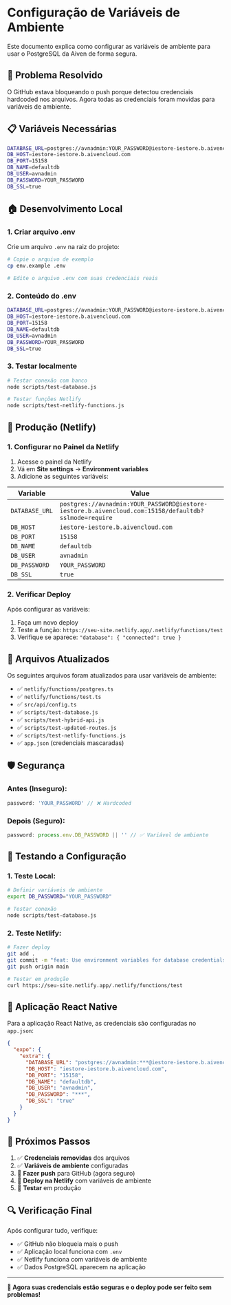 # Configuração de Variáveis de Ambiente

Este documento explica como configurar as variáveis de ambiente para usar o PostgreSQL da Aiven de forma segura.

## 🔐 Problema Resolvido

O GitHub estava bloqueando o push porque detectou credenciais hardcoded nos arquivos. Agora todas as credenciais foram movidas para variáveis de ambiente.

## 📋 Variáveis Necessárias

```bash
DATABASE_URL=postgres://avnadmin:YOUR_PASSWORD@iestore-iestore.b.aivencloud.com:15158/defaultdb?sslmode=require
DB_HOST=iestore-iestore.b.aivencloud.com
DB_PORT=15158
DB_NAME=defaultdb
DB_USER=avnadmin
DB_PASSWORD=YOUR_PASSWORD
DB_SSL=true
```

## 🏠 Desenvolvimento Local

### 1. **Criar arquivo .env**

Crie um arquivo `.env` na raiz do projeto:

```bash
# Copie o arquivo de exemplo
cp env.example .env

# Edite o arquivo .env com suas credenciais reais
```

### 2. **Conteúdo do .env**

```bash
DATABASE_URL=postgres://avnadmin:YOUR_PASSWORD@iestore-iestore.b.aivencloud.com:15158/defaultdb?sslmode=require
DB_HOST=iestore-iestore.b.aivencloud.com
DB_PORT=15158
DB_NAME=defaultdb
DB_USER=avnadmin
DB_PASSWORD=YOUR_PASSWORD
DB_SSL=true
```

### 3. **Testar localmente**

```bash
# Testar conexão com banco
node scripts/test-database.js

# Testar funções Netlify
node scripts/test-netlify-functions.js
```

## 🚀 Produção (Netlify)

### 1. **Configurar no Painel da Netlify**

1. Acesse o painel da Netlify
2. Vá em **Site settings** → **Environment variables**
3. Adicione as seguintes variáveis:

| Variable | Value |
|----------|-------|
| `DATABASE_URL` | `postgres://avnadmin:YOUR_PASSWORD@iestore-iestore.b.aivencloud.com:15158/defaultdb?sslmode=require` |
| `DB_HOST` | `iestore-iestore.b.aivencloud.com` |
| `DB_PORT` | `15158` |
| `DB_NAME` | `defaultdb` |
| `DB_USER` | `avnadmin` |
| `DB_PASSWORD` | `YOUR_PASSWORD` |
| `DB_SSL` | `true` |

### 2. **Verificar Deploy**

Após configurar as variáveis:

1. Faça um novo deploy
2. Teste a função: `https://seu-site.netlify.app/.netlify/functions/test`
3. Verifique se aparece: `"database": { "connected": true }`

## 🔧 Arquivos Atualizados

Os seguintes arquivos foram atualizados para usar variáveis de ambiente:

- ✅ `netlify/functions/postgres.ts`
- ✅ `netlify/functions/test.ts`
- ✅ `src/api/config.ts`
- ✅ `scripts/test-database.js`
- ✅ `scripts/test-hybrid-api.js`
- ✅ `scripts/test-updated-routes.js`
- ✅ `scripts/test-netlify-functions.js`
- ✅ `app.json` (credenciais mascaradas)

## 🛡️ Segurança

### **Antes (Inseguro):**
```typescript
password: 'YOUR_PASSWORD' // ❌ Hardcoded
```

### **Depois (Seguro):**
```typescript
password: process.env.DB_PASSWORD || '' // ✅ Variável de ambiente
```

## 🧪 Testando a Configuração

### **1. Teste Local:**
```bash
# Definir variáveis de ambiente
export DB_PASSWORD="YOUR_PASSWORD"

# Testar conexão
node scripts/test-database.js
```

### **2. Teste Netlify:**
```bash
# Fazer deploy
git add .
git commit -m "feat: Use environment variables for database credentials"
git push origin main

# Testar em produção
curl https://seu-site.netlify.app/.netlify/functions/test
```

## 📱 Aplicação React Native

Para a aplicação React Native, as credenciais são configuradas no `app.json`:

```json
{
  "expo": {
    "extra": {
      "DATABASE_URL": "postgres://avnadmin:***@iestore-iestore.b.aivencloud.com:15158/defaultdb?sslmode=require",
      "DB_HOST": "iestore-iestore.b.aivencloud.com",
      "DB_PORT": "15158",
      "DB_NAME": "defaultdb",
      "DB_USER": "avnadmin",
      "DB_PASSWORD": "***",
      "DB_SSL": "true"
    }
  }
}
```

## 🎯 Próximos Passos

1. ✅ **Credenciais removidas** dos arquivos
2. ✅ **Variáveis de ambiente** configuradas
3. 🔄 **Fazer push** para GitHub (agora seguro)
4. 🚀 **Deploy na Netlify** com variáveis de ambiente
5. 🧪 **Testar** em produção

## 🔍 Verificação Final

Após configurar tudo, verifique:

- ✅ GitHub não bloqueia mais o push
- ✅ Aplicação local funciona com `.env`
- ✅ Netlify funciona com variáveis de ambiente
- ✅ Dados PostgreSQL aparecem na aplicação

---

**🎉 Agora suas credenciais estão seguras e o deploy pode ser feito sem problemas!**
